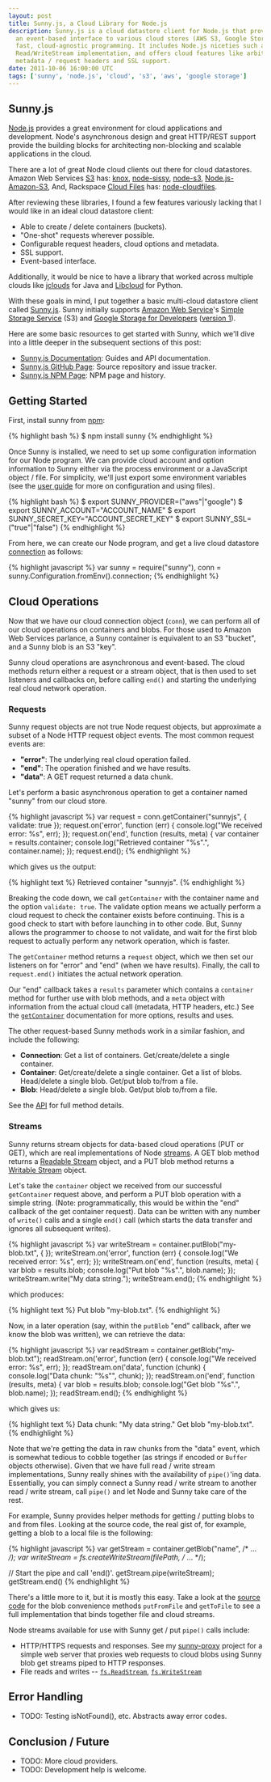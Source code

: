 ```yaml
---
layout: post
title: Sunny.js, a Cloud Library for Node.js
description: Sunny.js is a cloud datastore client for Node.js that provides
  an event-based interface to various cloud stores (AWS S3, Google Storage) for
  fast, cloud-agnostic programming. It includes Node.js niceties such as a
  Read/WriteStream implementation, and offers cloud features like arbitrary
  metadata / request headers and SSL support.
date: 2011-10-06 16:00:00 UTC
tags: ['sunny', 'node.js', 'cloud', 's3', 'aws', 'google storage']
---
```


## Sunny.js

[Node.js][node] provides a great environment for cloud applications and
development. Node's asynchronous design and great HTTP/REST support provide
the building blocks for architecting non-blocking and scalable applications
in the cloud.

There are a lot of great Node cloud clients out there for cloud datastores.
Amazon Web Services [S3][s3] has: [knox][knox], [node-sissy][node-sissy],
[node-s3][node-s3], [Node.js-Amazon-S3][Node.js-Amazon-S3],
And, Rackspace [Cloud Files][cf] has: [node-cloudfiles][node-cloudfiles].

After reviewing these libraries, I found a few features variously lacking that
I would like in an ideal cloud datastore client:

* Able to create / delete containers (buckets).
* "One-shot" requests wherever possible.
* Configurable request headers, cloud options and metadata.
* SSL support.
* Event-based interface.

Additionally, it would be nice to have a library that worked across multiple
clouds like [jclouds][jclouds] for Java and [Libcloud][libcloud] for Python.

With these goals in mind, I put together a basic multi-cloud datastore client
called [Sunny.js][sunny_www]. Sunny initially supports
[Amazon Web Service][aws]'s [Simple Storage Service][s3] (S3) and
[Google Storage for Developers][gsfd] ([version 1][gs_v1]).

Here are some basic resources to get started with Sunny, which we'll dive into
a little deeper in the subsequent sections of this post:

* [Sunny.js Documentation][sunny_www]: Guides and API documentation.
* [Sunny.js GitHub Page][sunny_gh]: Source repository and issue tracker.
* [Sunny.js NPM Page][sunny_npm]: NPM page and history.

<!-- more start -->

## Getting Started

First, install sunny from [npm][sunny_npm]:

{% highlight bash %}
$ npm install sunny
{% endhighlight %}

Once Sunny is installed, we need to set up some configuration information for
our Node program. We can provide cloud account and option information to
Sunny either via the process environment or a JavaScript object / file.
For simplicity, we'll just export some environment variables (see the
[user guide][sunny_guide] for more on configuration and using files).

{% highlight bash %}
$ export SUNNY_PROVIDER=("aws"|"google")
$ export SUNNY_ACCOUNT="ACCOUNT_NAME"
$ export SUNNY_SECRET_KEY="ACCOUNT_SECRET_KEY"
$ export SUNNY_SSL=("true"|"false")
{% endhighlight %}

From here, we can create our Node program, and get a live cloud datastore
[connection][sunny_conn] as follows:

{% highlight javascript %}
var sunny = require("sunny"),
  conn = sunny.Configuration.fromEnv().connection;
{% endhighlight %}

## Cloud Operations

Now that we have our cloud connection object (``conn``), we can perform all of
our cloud operations on containers and blobs. For those used to Amazon Web
Services parlance, a Sunny container is equivalent to an S3 "bucket", and a
Sunny blob is an S3 "key".

Sunny cloud operations are asynchronous and event-based. The cloud methods
return either a request or a stream object, that is then used to set
listeners and callbacks on, before calling ``end()`` and starting the
underlying real cloud network operation.

### Requests

Sunny request objects are not true Node request objects, but approximate
a subset of a Node HTTP request object events. The most common request events
are:

* **"error"**: The underlying real cloud operation failed.
* **"end"**: The operation finished and we have results.
* **"data"**: A GET request returned a data chunk.

Let's perform a basic asynchronous operation to get a container named
"sunny" from our cloud store.

{% highlight javascript %}
var request = conn.getContainer("sunnyjs", { validate: true });
request.on('error', function (err) {
  console.log("We received error: %s", err);
});
request.on('end', function (results, meta) {
  var container = results.container;
  console.log("Retrieved container \"%s\".", container.name);
});
request.end();
{% endhighlight %}

which gives us the output:

{% highlight text %}
Retrieved container "sunnyjs".
{% endhighlight %}

Breaking the code down, we call ``getContainer`` with the container name
and the option ``validate: true``. The validate option means we actually
perform a cloud request to check the container exists before continuing.
This is a good check to start with before launching in to other code. But,
Sunny allows the programmer to choose to not validate, and wait for the first
blob request to actually perform any network operation, which is faster.

The ``getContainer`` method returns a ``request`` object, which we then set
our listeners on for "error" and "end" (when we have results). Finally, the
call to ``request.end()`` initiates the actual network operation.

Our "end" callback takes a ``results`` parameter which contains a
``container`` method for further use with blob methods, and a ``meta`` object
with information from the actual cloud call (metadata, HTTP headers, etc.)
See the [``getContainer``][sunny_getContainer] documentation for more options,
results and uses.

The other request-based Sunny methods work in a similar fashion, and include
the following:

* **Connection**: Get a list of containers. Get/create/delete a single
  container.
* **Container**: Get/create/delete a single container. Get a list of blobs.
  Head/delete a single blob. Get/put blob to/from a file.
* **Blob**: Head/delete a single blob. Get/put blob to/from a file.

See the [API][sunny_api] for full method details.

### Streams

Sunny returns stream objects for data-based cloud operations (PUT or GET),
which are real implementations of Node [streams][node_streams]. A GET blob
method returns a [Readable Stream][node_rs] object, and a PUT blob method
returns a [Writable Stream][node_ws] object.

Let's take the ``container`` object we received from our successful
``getContainer`` request above, and perform a PUT blob operation with a simple
string. (Note: programmatically, this would be within the "end" callback of
the get container request). Data can be written with any number of ``write()``
calls and a single ``end()`` call (which starts the data transfer and ignores
all subsequent writes).

{% highlight javascript %}
var writeStream = container.putBlob("my-blob.txt", {
});
writeStream.on('error', function (err) {
  console.log("We received error: %s", err);
});
writeStream.on('end', function (results, meta) {
  var blob = results.blob;
  console.log("Put blob \"%s\".", blob.name);
});
writeStream.write("My data string.");
writeStream.end();
{% endhighlight %}

which produces:

{% highlight text %}
Put blob "my-blob.txt".
{% endhighlight %}

Now, in a later operation (say, within the ``putBlob`` "end" callback, after
we know the blob was written), we can retrieve the data:

{% highlight javascript %}
var readStream = container.getBlob("my-blob.txt");
readStream.on('error', function (err) {
  console.log("We received error: %s", err);
});
readStream.on('data', function (chunk) {
  console.log("Data chunk: \"%s\"", chunk);
});
readStream.on('end', function (results, meta) {
  var blob = results.blob;
  console.log("Get blob \"%s\".", blob.name);
});
readStream.end();
{% endhighlight %}

which gives us:

{% highlight text %}
Data chunk: "My data string."
Get blob "my-blob.txt".
{% endhighlight %}

Note that we're getting the data in raw chunks from the "data" event, which
is somewhat tedious to cobble together (as strings if encoded or ``Buffer``
objects otherwise). Given that we have full read / write stream implementations,
Sunny really shines with the availability of ``pipe()``'ing data. Essentially,
you can simply connect a Sunny read / write stream to another read / write
stream, call ``pipe()`` and let Node and Sunny take care of the rest.

For example, Sunny provides helper methods for getting / putting blobs to and
from files. Looking at the source code, the real gist of, for example, getting
a blob to a local file is the following:

{% highlight javascript %}
var getStream = container.getBlob("name", /* ... */);
var writeStream = fs.createWriteStream(filePath, /* ... */);

// Start the pipe and call 'end()'.
getStream.pipe(writeStream);
getStream.end()
{% endhighlight %}

There's a little more to it, but it is mostly this easy. Take a look at the
[source code][gh_blob] for the blob convenience methods ``putFromFile`` and
``getToFile`` to see a full implementation that binds together file and cloud
streams.

Node streams available for use with Sunny get / put ``pipe()`` calls include:

* HTTP/HTTPS requests and responses. See my [sunny-proxy][sunny_proxy] project
  for a simple web server that proxies web requests to cloud blobs using Sunny
  blob get streams piped to HTTP responses.
* File reads and writes -- [``fs.ReadStream``][fs_rs],
  [``fs.WriteStream``][fs_ws]

## Error Handling




* TODO: Testing isNotFound(), etc. Abstracts away error codes.

## Conclusion / Future

* TODO: More cloud providers.
* TODO: Development help is welcome.


[aws]: http://aws.amazon.com/
[cf]: http://www.rackspacecloud.com/cloud_hosting_products/files/
[fs_rs]: http://nodejs.org/docs/v0.4.9/api/fs.html#fs.ReadStream
[fs_ws]: http://nodejs.org/docs/v0.4.9/api/fs.html#fs.WriteStream
[gsfd]: http://code.google.com/apis/storage/
[gh_blob]: https://github.com/ryan-roemer/node-sunny/blob/master/lib/base/blob/blob.js
[gs_v1]: http://code.google.com/apis/storage/docs/reference/v1/apiversion1.html
[jclouds]: http://www.jclouds.org/
[knox]: https://github.com/LearnBoost/knox
[libcloud]: http://libcloud.apache.org/
[node-cloudfiles]: https://github.com/nodejitsu/node-cloudfiles
[node-s3]: https://github.com/grippy/node-s3
[node-sissy]: https://github.com/tricknik/node-sissy
[Node.js-Amazon-S3]: https://github.com/nuxusr/Node.js---Amazon-S3
[node]: http://nodejs.org
[node_rs]: http://nodejs.org/docs/v0.4.9/api/streams.html#readable_Stream
[node_streams]: http://nodejs.org/docs/v0.4.9/api/streams.html
[node_ws]: http://nodejs.org/docs/v0.4.9/api/streams.html#writable_Stream
[os]: http://openstack.org/projects/storage/
[s3]: http://aws.amazon.com/s3/
[sunny_api]: http://sunnyjs.org/api/index.html
[sunny_conn]: http://sunnyjs.org/api/symbols/base.Connection.html
[sunny_getContainer]: http://sunnyjs.org/api/symbols/base.Connection.html#getContainer
[sunny_gh]: http://github.com/ryan-roemer/node-sunny
[sunny_guide]: http://sunnyjs.org/guide.html
[sunny_npm]: http://search.npmjs.org/#/sunny
[sunny_proxy]: https://github.com/ryan-roemer/sunny-proxy
[sunny_www]: http://sunnyjs.org

<!-- more end -->
